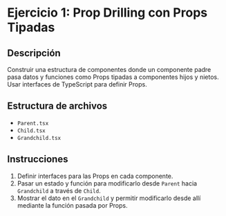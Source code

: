 # Ejercicio 1: Prop Drilling con Props Tipadas

## Descripción  
Construir una estructura de componentes donde un componente padre pasa datos y funciones como Props tipadas a componentes hijos y nietos. Usar interfaces de TypeScript para definir Props.

## Estructura de archivos  
- `Parent.tsx`  
- `Child.tsx`  
- `Grandchild.tsx`  

## Instrucciones  
1. Definir interfaces para las Props en cada componente.  
2. Pasar un estado y función para modificarlo desde `Parent` hacia `Grandchild` a través de `Child`.  
3. Mostrar el dato en el `Grandchild` y permitir modificarlo desde allí mediante la función pasada por Props.  